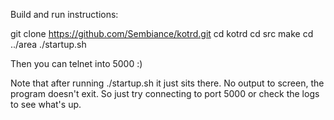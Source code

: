 Build and run instructions:

git clone https://github.com/Sembiance/kotrd.git
cd kotrd
cd src
make
cd ../area
./startup.sh

Then you can telnet into 5000 :)

Note that after running ./startup.sh it just sits there. No output to screen, the program doesn't exit.
So just try connecting to port 5000 or check the logs to see what's up.

